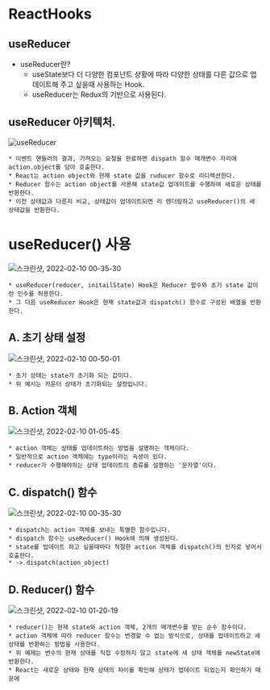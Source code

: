 # ReactHooks
  ## useReducer

  * useReducer란?
    * useState보다 더 다양한 컴포넌트 상황에 따라 다양한 상태를 다른 값으로 업데이트해 주고 싶을때 사용하는 Hook.
    * useReducer는 Redux의 기반으로 사용된다.

  
  ## useReducer 아키텍처.

  ![useReducer](https://user-images.githubusercontent.com/94499416/153228441-9ff78f6d-eeee-4cda-8a6c-2eb7ae3a1413.svg)
  
    * 이벤트 핸들러의 결과, 가져오는 요청을 완료하면 dispath 함수 매개변수 자리에 action.object를 담아 호출한다.
    * React는 action object와 현재 state 값을 ruducer 함수로 리디렉션한다.
    * Reducer 함수는 action object를 사용해 state값 업데이트를 수행하여 새로운 상태를 반환한다.
    * 이전 상태값과 다른지 비교, 상태값이 업데이트되면 리 렌더링하고 useReducer()의 새 상태값을 반환한다.




  # useReducer() 사용
  
  ![스크린샷, 2022-02-10 00-35-30](https://user-images.githubusercontent.com/94499416/153234737-6cde1ea1-41bb-402b-b4f6-2a01f19645c2.png)
    
    * useReducer(reducer, initailState) Hook은 Reducer 함수와 초기 state 값이란 인수를 허용한다.
    * 그 다음 useReducer Hook은 현재 state값과 dispatch() 함수로 구성된 배열을 반환한다.

  ## A. 초기 상태 설정
  
  ![스크린샷, 2022-02-10 00-50-01](https://user-images.githubusercontent.com/94499416/153237642-6437e566-51e0-42bf-a9a3-62c609291872.png)
  
    * 초기 상태는 state가 초기화 되는 값이다.
    * 위 예시는 카운터 상태가 초기화되는 설정입니다. 

  ## B. Action 객체
  
  ![스크린샷, 2022-02-10 01-05-45](https://user-images.githubusercontent.com/94499416/153240814-452d3cd3-7baa-4974-a169-0a7d2349cfff.png)
  
    * action 객체는 상태를 업데이트하는 방법을 설명하는 객체이다.
    * 일반적으로 action 객체에는 type이라는 속성이 있다. 
    * reducer가 수행해야하는 상태 업데이트의 종류를 설명하는 '문자열'이다.

  ## C. dispatch() 함수
  
  ![스크린샷, 2022-02-10 00-35-30](https://user-images.githubusercontent.com/94499416/153234737-6cde1ea1-41bb-402b-b4f6-2a01f19645c2.png)
  
    * dispatch는 action 객체를 보내는 특별한 함수입니다.
    * dispatch 함수는 useReducer() Hook에 의해 생성된다.
    * state를 업데이트 하고 싶을때마다 적절한 action 객체를 dispatch()의 인자로 넣어서 호출한다.
    * -> dispatch(action_object)
    
  ## D. Reducer() 함수
  
  ![스크린샷, 2022-02-10 01-20-19](https://user-images.githubusercontent.com/94499416/153243538-a0e1cbdd-6150-4532-bb6b-31a80e26cb46.png)
  
    * reducer()는 현재 state와 action 객체, 2개의 매개변수를 받는 순수 함수이다.
    * action 객체에 따라 reducer 함수는 변경할 수 없는 방식으로, 상태를 업데이트하고 새 상태를 반환하는 방법을 사용한다.
    * 위 예제는 변수의 현재 상태를 직접 수정하지 않고 state에 새 상태 객체를 newState에 반환한다.
    * React는 새로운 상태와 현재 상태의 차이를 확인해 상태가 업데이트 되었는지 확인하기 때문에 
